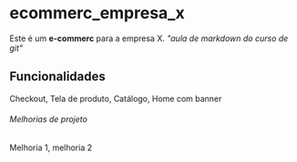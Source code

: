 # ecommerc_empresa_x
Este é um **e-commerc** para a empresa X. *"aula de markdown do curso de git"*

## Funcionalidades
Checkout, Tela de produto, Catálogo, Home com banner


###### Melhorias de projeto

Melhoria 1, melhoria 2

